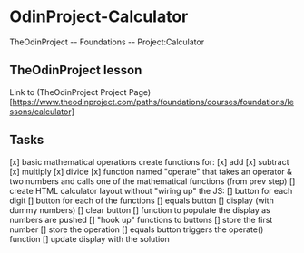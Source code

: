 # OdinProject-Calculator
TheOdinProject -- Foundations -- Project:Calculator

## TheOdinProject lesson
Link to (TheOdinProject Project Page)[https://www.theodinproject.com/paths/foundations/courses/foundations/lessons/calculator]

## Tasks
[x] basic mathematical operations
  create functions for:
  [x] add
  [x] subtract
  [x] multiply
  [x] divide
[x] function named "operate" that takes an operator & two numbers and calls one of the mathematical functions (from prev step)
[] create HTML calculator layout
  without "wiring up" the JS:
  [] button for each digit
  [] button for each of the functions
  [] equals button
  [] display (with dummy numbers)
  [] clear button
[] function to populate the display as numbers are pushed
[] "hook up" functions to buttons
  [] store the first number
  [] store the operation
  [] equals button triggers the operate() function
  [] update display with the solution
  <!-- *** this section will be a challenge *** -->

<!-- Gotchas: watch out for and fix these bugs if they show up in your code:

    * Users should be able to string together several operations and get the right answer, with each pair of numbers being evaluated at a time. For example, 12 + 7 - 5 * 3 = should yield 42. An example of the behavior we’re looking for would be this student solution. Your calculator should not evaluate more than a single pair of numbers at a time. If you enter a number then an operator and another number that calculation should be displayed if your next input is an operator. The result of the calculation should be used as the first number in your new calculation.

    * You should round answers with long decimals so that they don’t overflow the screen.
    
    * Pressing = before entering all of the numbers or an operator could cause problems!
    Pressing “clear” should wipe out any existing data.. make sure the user is really starting fresh after pressing “clear”
    Display a snarky error message if the user tries to divide by 0… don’t let it crash your calculator! -->

<!-- additional goals -->

<!-- EXTRA CREDIT: Users can get floating point numbers if they do the math required to get one, but they can’t type them in yet. Add a . button and let users input decimals! Make sure you don’t let them type more than one though: 12.3.56.5. It is hard to do math on these numbers. (disable the decimal button if there’s already one in the display)

EXTRA CREDIT: Make it look nice! This can be a good portfolio project… but not if it’s UGLY. At least make the operations a different color from the keypad buttons.

EXTRA CREDIT: Add a “backspace” button, so the user can undo if they click the wrong number.

EXTRA CREDIT: Add keyboard support! -->